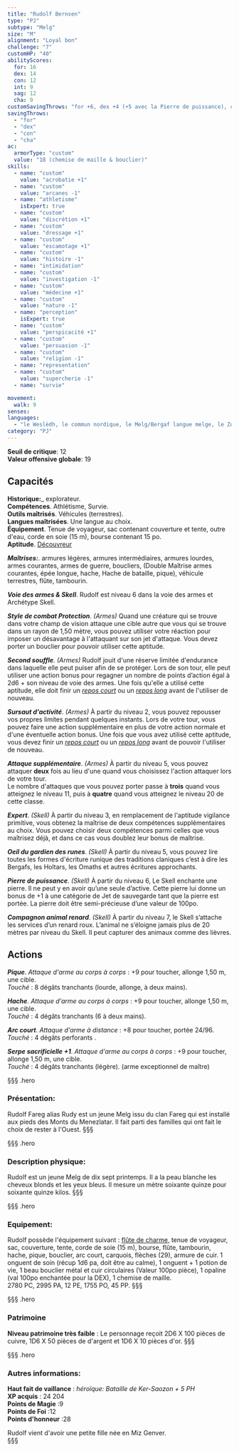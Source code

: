 ```yaml
---
title: "Rudolf Bernsen"
type: "PJ"
subtype: "Melg"
size: "M"
alignment: "Loyal bon"
challenge: "7"
customHP: "40"
abilityScores:
  for: 16
  dex: 14
  con: 12
  int: 9
  sag: 12
  cha: 9
customSavingThrows: "for +6, dex +4 (+5 avec la Pierre de puissance), con +4, int -1, sag +1, cha +1"
savingThrows:
  - "for"
  - "dex"
  - "con"
  - "cha"
ac:
  armorType: "custom"
  value: "18 (chemise de maille & bouclier)"
skills:
  - name: "custom"
    value: "acrobatie +1"
  - name: "custom"
    value: "arcanes -1"
  - name: "athletisme"
    isExpert: true
  - name: "custom"
    value: "discrétion +1"
  - name: "custom"
    value: "dressage +1"
  - name: "custom"
    value: "escamotage +1"
  - name: "custom"
    value: "histoire -1"
  - name: "intimidation"
  - name: "custom"
    value: "investigation -1"
  - name: "custom"
    value: "médecine +1"
  - name: "custom"
    value: "nature -1"
  - name: "perception"
    isExpert: true
  - name: "custom"
    value: "perspicacité +1"
  - name: "custom"
    value: "persuasion -1"
  - name: "custom"
    value: "religion -1"
  - name: "representation"
  - name: "custom"
    value: "supercherie -1"
  - name: "survie"

movement:
  walk: 9
senses:
languages:
  - "le Weslèdh, le commun nordique, le Melg/Bergaf langue melge, le Zorkhan dialecte melg, l'Alcane/Alcath commun impérial "
category: "PJ"
---
```

**Seuil de critique**: 12          
**Valeur offensive globale**: 19     
## Capacités
**Historique:**_ explorateur.   
**Compétences**. Athlétisme, Survie.  
**Outils maîtrisés**. Véhicules (terrestres).  
**Langues maîtrisées**. Une langue au choix.  
**Équipement**. Tenue de voyageur, sac contenant couverture et tente, outre d'eau, corde en soie (15  m), bourse contenant 15 po.  
**Aptitude**. [Découvreur](/personnalite-et-historique/#decouvreur)    

_**Maîtrises:**_. armures légères, armures intermédiaires, armures lourdes, armes courantes, armes de guerre, boucliers, (Double Maîtrise armes courantes, épée longue, hache, Hache de bataille, pique), véhicule terrestres, flûte, tambourin.  

_**Voie des armes & Skell**_. Rudolf est niveau 6 dans la voie des armes et Archétype Skell.

_**Style de combat Protection**_. *(Armes)* Quand une créature qui se trouve dans votre champ de vision attaque une cible autre que vous qui se trouve dans un rayon de 1,50 mètre, vous pouvez utiliser votre réaction pour imposer un désavantage à l'attaquant sur son jet d'attaque. Vous devez porter un bouclier pour pouvoir utiliser cette aptitude.    

_**Second souffle**_. *(Armes)* Rudolf jouit d'une réserve limitée d'endurance dans laquelle elle peut puiser afin de se protéger. Lors de son tour, elle peut utiliser une action bonus pour regagner un nombre de points d’action égal à 2d6 + son niveau de voie des armes. Une fois qu'elle a utilisé cette aptitude, elle doit finir un [_repos court_](/gerer-la-sante-du-personnage/#repos-court) ou un [_repos long_](/gerer-la-sante-du-personnage/#repos-long) avant de l'utiliser de nouveau.

_**Sursaut d'activité**_. *(Armes)*  À partir du niveau 2, vous pouvez repousser vos propres limites pendant quelques instants. Lors de votre tour, vous pouvez faire une action supplémentaire en plus de votre action normale et d'une éventuelle action bonus. Une fois que vous avez utilisé cette aptitude, vous devez finir un [_repos court_](/gerer-la-sante-du-personnage/#repos-court) ou un [_repos long_](/gerer-la-sante-du-personnage/#repos-long) avant de pouvoir l'utiliser de nouveau.

_**Attaque supplémentaire**_. *(Armes)* À partir du niveau 5, vous pouvez attaquer **deux** fois au lieu d'une quand vous choisissez l'action attaquer lors de votre tour.  
Le nombre d'attaques que vous pouvez porter passe à **trois** quand vous atteignez le niveau 11, puis à **quatre** quand vous atteignez le niveau 20 de cette classe.  

_**Expert**_.  *(Skell)* À partir du niveau 3, en remplacement de l'aptitude vigilance primitive, vous obtenez la maîtrise de deux compétences supplémentaires au choix. Vous pouvez choisir deux compétences parmi celles que vous maîtrisez déjà, et dans ce cas vous doublez leur bonus de maîtrise.    

_**Oeil du gardien des runes**_.  *(Skell)*  À partir du niveau 5, vous pouvez lire toutes les formes d'écriture runique des traditions claniques c’est à dire les Bergafs, les Holtars, les Omaths et autres écritures approchants.    

_**Pierre de puissance**_.  *(Skell)*  À partir du niveau 6, Le Skell enchante une pierre. Il ne peut y en avoir qu’une seule d’active. Cette pierre lui donne un bonus de +1 à une catégorie de Jet de sauvegarde tant que la pierre est portée. La pierre doit être semi-précieuse d’une valeur de 100po.   

_**Compagnon animal renard**_.  *(Skell)*  À partir du niveau 7, le Skell s’attache les services d’un renard roux. L’animal ne s’éloigne jamais plus de 20 mètres par niveau du Skell. Il peut capturer des animaux comme des lièvres.    



## Actions  

_**Pique**_. _Attaque d'arme au corps à corps_ : +9 pour toucher, allonge 1,50 m, une cible.  
_Touché_ : 8 dégâts tranchants (lourde, allonge, à deux mains).

_**Hache**_. _Attaque d'arme au corps à corps_ : +9 pour toucher, allonge 1,50 m, une cible.  
_Touché_ : 4 dégâts tranchants (6 à deux mains).

_**Arc court**_. _Attaque d'arme à distance_ : +8 pour toucher, portée 24/96.  
_Touché_ : 4 dégâts perforants .  

_**Serpe sacrificielle +1**_. _Attaque d'arme au corps à corps_ : +9 pour toucher, allonge 1,50 m, une cible.  
_Touché_ : 4 dégâts tranchants (légère). (arme exceptionnel de maître)  


§§§ .hero
### Présentation:  
Rudolf Fareg alias Rudy est un jeune Melg issu du clan Fareg qui est installé aux pieds des Monts du Menezlatar. Il fait parti des familles qui ont fait le choix de rester à l'Ouest.
§§§

§§§ .hero
### Description physique:  
Rudolf est un jeune Melg de dix sept printemps. Il a la peau blanche les cheveux blonds et les yeux bleus. Il mesure un mètre soixante quinze pour soixante quinze kilos.
§§§

§§§ .hero
### Equipement:  
Rudolf possède l'équipement suivant : [flûte de charme](/liste-objets-magiques/flute-de-charme), tenue de voyageur, sac, couverture, tente, corde de soie (15 m), bourse, flûte, tambourin, hache, pique, bouclier, arc court, carquois, flèches (29), armure de cuir. 1 onguent de soin  (récup 1d6 pa, doit être au calme), 1 onguent + 1 potion de vie, 1 beau bouclier métal et cuir circulaires (Valeur 100po pièce), 1 opaline (val 100po enchantée pour la DEX), 1 chemise de maille.     
2780 PC,  2995 PA, 12 PE, 1755 PO, 45 PP.
§§§

§§§ .hero
### Patrimoine  
**Niveau patrimoine très faible** : Le personnage reçoit 2D6 X 100 pièces de cuivre, 1D6 X 50 pièces de d'argent et 1D6 X 10 pièces d'or.
§§§

§§§ .hero
### Autres informations:  
**Haut fait de vaillance** : *héroïque: Bataille de Ker-Saozon + 5 PH*  
**XP acquis** : 24 204   
**Points de Magie** :9  
**Points de Foi** :12  
**Points d'honneur** :28    

Rudolf vient d'avoir une petite fille née en Miz Genver.   
§§§
